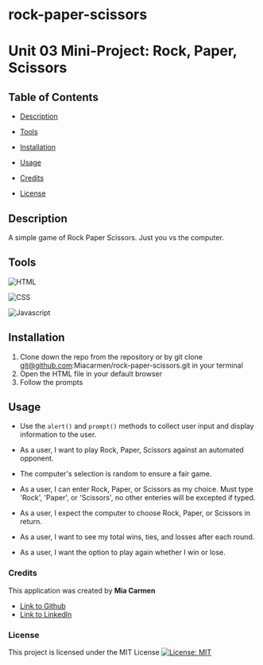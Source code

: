 # rock-paper-scissors

# Unit 03 Mini-Project: Rock, Paper, Scissors

## Table of Contents

- [Description](#description)

- [Tools](#tools)

- [Installation](#installation)
- [Usage](#usage)
- [Credits](#credits)
- [License](#license)

## Description

A simple game of Rock Paper Scissors. Just you vs the computer.


## Tools
![HTML](https://img.shields.io/badge/HTML5-E34F26?style=for-the-badge&logo=html5&logoColor=white)

![CSS](https://img.shields.io/badge/CSS3-1572B6?style=for-the-badge&logo=css3&logoColor=white)

![Javascript](https://img.shields.io/badge/JavaScript-323330?style=for-the-badge&logo=javascript&logoColor=F7DF1E) 

## Installation

1. Clone down the repo from the repository or by git clone git@github.com:Miacarmen/rock-paper-scissors.git in your terminal
2. Open the HTML file in your default browser
3. Follow the prompts

## Usage

* Use the `alert()` and `prompt()` methods to collect user input and display information to the user.

* As a user, I want to play Rock, Paper, Scissors against an automated opponent.

* The computer's selection is random to ensure a fair game.

* As a user, I can enter Rock, Paper, or Scissors as my choice. Must type 'Rock', 'Paper', or 'Scissors', no other enteries will be excepted if typed. 

* As a user, I expect the computer to choose Rock, Paper, or Scissors in return.

* As a user, I want to see my total wins, ties, and losses after each round.

* As a user, I want the option to play again whether I win or lose.

### Credits

This application was created by **Mia Carmen**

- [Link to Github](https://github.com/Miacarmen)
- [Link to LinkedIn](https://www.linkedin.com/in/mia-carmen-7750a6b8/)

### License

This project is licensed under the MIT License
[![License: MIT](https://img.shields.io/badge/License-MIT-blue.svg)](https://opensource.org/licenses/MIT)